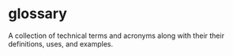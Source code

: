# glossary
A collection of technical terms and acronyms along with their their definitions, uses, and examples.
